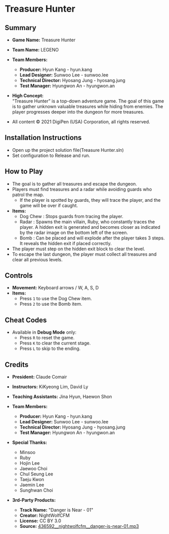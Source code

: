 # Treasure Hunter

## Summary
- **Game Name:** Treasure Hunter  
- **Team Name:** LEGENO  
- **Team Members:**
  - **Producer:** Hyun Kang - hyun.kang  
  - **Lead Designer:** Sunwoo Lee - sunwoo.lee  
  - **Technical Director:** Hyosang Jung - hyosang.jung  
  - **Test Manager:** Hyungwon An - hyungwon.an  

- **High Concept:**  
  "Treasure Hunter" is a top-down adventure game. The goal of this game is to gather unknown valuable treasures while hiding from enemies. The player progresses deeper into the dungeon for more treasures.  
- All content © 2021 DigiPen (USA) Corporation, all rights reserved.

## Installation Instructions
- Open up the project solution file(Treasure Hunter.sln)
- Set configuration to Release and run.

## How to Play
- The goal is to gather all treasures and escape the dungeon.  
- Players must find treasures and a radar while avoiding guards who patrol the map.  
  - If the player is spotted by guards, they will trace the player, and the game will be over if caught.  
- **Items:**
  - Dog Chew : Stops guards from tracing the player.
  - Radar : Spawns the main villain, Ruby, who constantly traces the player. A hidden exit is generated and becomes closer as indicated by the radar image on the bottom left of the screen.  
  - Bomb : Can be placed and will explode after the player takes 3 steps. It reveals the hidden exit if placed correctly.  
- The player must step on the hidden exit block to clear the level.  
- To escape the last dungeon, the player must collect all treasures and clear all previous levels.

## Controls
- **Movement:** Keyboard arrows / W, A, S, D  
- **Items:**
  - Press `1` to use the Dog Chew item.
  - Press `2` to use the Bomb item.

## Cheat Codes
- Available in **Debug Mode** only:
  - Press `R` to reset the game.
  - Press `K` to clear the current stage.
  - Press `L` to skip to the ending.

## Credits
- **President:** Claude Comair  
- **Instructors:** KiKyeong Lim, David Ly  
- **Teaching Assistants:** Jina Hyun, Haewon Shon  
- **Team Members:**
  - **Producer:** Hyun Kang - hyun.kang  
  - **Lead Designer:** Sunwoo Lee - sunwoo.lee  
  - **Technical Director:** Hyosang Jung - hyosang.jung  
  - **Test Manager:** Hyungwon An - hyungwon.an  

- **Special Thanks:**
  - Minsoo
  - Ruby
  - Hojin Lee
  - Jaewoo Choi
  - Chul Seung Lee
  - Taeju Kwon
  - Jaemin Lee
  - Sunghwan Choi

- **3rd-Party Products:**  
  - **Track Name:** "Danger is Near - 01"  
  - **Creator:** NightWolfCFM  
  - **License:** CC BY 3.0  
  - **Source:** [436592__nightwolfcfm__danger-is-near-01.mp3](https://freesound.org/people/NightWolfCFM/sounds/436592)

